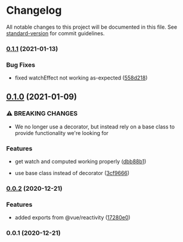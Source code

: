 # Changelog

All notable changes to this project will be documented in this file. See [standard-version](https://github.com/conventional-changelog/standard-version) for commit guidelines.

### [0.1.1](https://github.com/oceanbit-dev/ngx-vue/compare/v0.1.0...v0.1.1) (2021-01-13)


### Bug Fixes

* fixed watchEffect not working as-expected ([558d218](https://github.com/oceanbit-dev/ngx-vue/commit/558d218dc29301bfcef40299d266db5ea840e694))

## [0.1.0](https://github.com/oceanbit-dev/ngx-vue/compare/v0.0.2...v0.1.0) (2021-01-09)


### ⚠ BREAKING CHANGES

* We no longer use a decorator, but instead rely
on a base class to provide functionality we're looking for

### Features

* get watch and computed working properly ([dbb88b1](https://github.com/oceanbit-dev/ngx-vue/commit/dbb88b18a158e0ee5fa197f5d39e2a4516f6c1f0))


* use base class instead of decorator ([3cf9666](https://github.com/oceanbit-dev/ngx-vue/commit/3cf96669b8d9d8a3c1239d5dced1e8a9c4e11b41))

### [0.0.2](https://github.com/oceanbit-dev/ngx-vue/compare/v0.0.1...v0.0.2) (2020-12-21)


### Features

* added exports from @vue/reactivity ([17280e0](https://github.com/oceanbit-dev/ngx-vue/commit/17280e04cbb2daca5debdffdbe89419156b51c34))

### 0.0.1 (2020-12-21)
